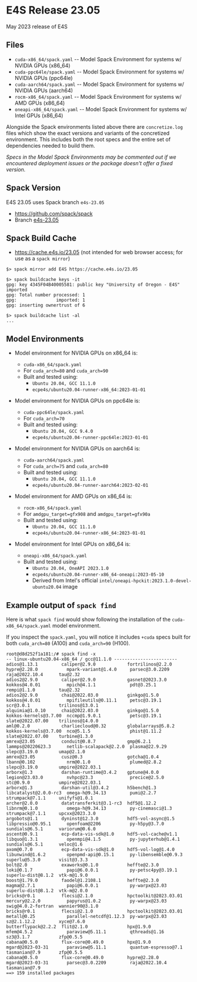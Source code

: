 # E4S Release 23.05

May 2023 release of E4S

## Files

* `cuda-x86_64/spack.yaml` -- Model Spack Environment for systems w/ NVIDIA GPUs (x86_64)
* `cuda-ppc64le/spack.yaml` -- Model Spack Environment for systems w/ NVIDIA GPUs (ppc64le)
* `cuda-aarch64/spack.yaml` -- Model Spack Environment for systems w/ NVIDIA GPUs (aarch64)
* `rocm-x86_64/spack.yaml` -- Model Spack Environment for systems w/ AMD GPUs (x86_64)
* `oneapi-x86_64/spack.yaml` -- Model Spack Environment for systems w/ Intel GPUs (x86_64)

Alongside the Spack environments listed above there are `concretize.log` files which show the exact versions and variants of the concretized environment. This includes both the root specs and the entire set of dependencies needed to build them.

*Specs in the Model Spack Environments may be commented out if we encountered deployment issues or the package doesn't offer a fixed version.*


## Spack Version

E4S 23.05 uses Spack branch `e4s-23.05`
* https://github.com/spack/spack
* Branch [e4s-23.05](https://github.com/spack/spack/tree/e4s-23.05)


## Spack Build Cache

* https://cache.e4s.io/23.05 (not intended for web browser access; for use as a `spack mirror`)

```
$> spack mirror add E4S https://cache.e4s.io/23.05

$> spack buildcache keys -it
gpg: key 4345F04B40005581: public key "University of Oregon - E4S" imported
gpg: Total number processed: 1
gpg:               imported: 1
gpg: inserting ownertrust of 6

$> spack buildcache list -al
...
```

## Model Environments

* Model environment for NVIDIA GPUs on x86_64 is:
  * `cuda-x86_64/spack.yaml`
  * For `cuda_arch=80` and `cuda_arch=90`
  * Built and tested using:
    * `Ubuntu 20.04, GCC 11.1.0`
    * `ecpe4s/ubuntu20.04-runner-x86_64:2023-01-01`

* Model environment for NVIDIA GPUs on ppc64le is:
  * `cuda-ppc64le/spack.yaml`
  * For `cuda_arch=70`
  * Built and tested using:
    * `Ubuntu 20.04, GCC 9.4.0`
    * `ecpe4s/ubuntu20.04-runner-ppc64le:2023-01-01`

* Model environment for NVIDIA GPUs on aarch64 is:
  * `cuda-aarch64/spack.yaml`
  * For `cuda_arch=75` and `cuda_arch=80`
  * Built and tested using:
    * `Ubuntu 20.04, GCC 11.1.0`
    * `ecpe4s/ubuntu20.04-runner-aarch64:2023-02-01`

* Model environment for AMD GPUs on x86_64 is:
  * `rocm-x86_64/spack.yaml`
  * For `amdgpu_target=gfx908` and `amdgpu_target=gfx90a`
  * Built and tested using:
    * `Ubuntu 20.04, GCC 11.1.0`
    * `ecpe4s/ubuntu20.04-runner-x86_64:2023-01-01`

* Model environment for Intel GPUs on x86_64 is:
  * `oneapi-x86_64/spack.yaml`
  * Built and tested using:
    * `Ubuntu 20.04, OneAPI 2023.1.0`
    * `ecpe4s/ubuntu20.04-runner-x86_64-oneapi:2023-05-10`
    * Derived from Intel's official `intel/oneapi-hpckit:2023.1.0-devel-ubuntu20.04` image

## Example output of `spack find`

Here is what `spack find` would show following the installation of the `cuda-x86_64/spack.yaml` model environment.

If you inspect the `spack.yaml`, you will notice it includes `+cuda` specs built for both `cuda_arch=80` (A100) and `cuda_arch=90` (H100).

```
root@d8d252f1a181:/# spack find -x
-- linux-ubuntu20.04-x86_64 / gcc@11.1.0 ------------------------
adios@1.13.1         caliper@2.9.0            fortrilinos@2.2.0      hypre@2.28.0           mpark-variant@1.4.0     parsec@3.0.2209       raja@2022.10.4      tau@2.32
adios2@2.9.0         caliper@2.9.0            gasnet@2023.3.0        kokkos@4.0.01          mpich@4.1.1             pdt@3.25.1            rempi@1.1.0         tau@2.32
adios2@2.9.0         chai@2022.03.0           ginkgo@1.5.0           kokkos@4.0.01          mpifileutils@0.11.1     petsc@3.19.1          scr@3.0.1           trilinos@13.0.1
alquimia@1.0.10      chai@2022.03.0           ginkgo@1.5.0           kokkos-kernels@3.7.00  nccmp@1.9.0.1           petsc@3.19.1          slate@2022.07.00    trilinos@14.0.0
aml@0.2.0            charliecloud@0.32        globalarrays@5.8.2     kokkos-kernels@3.7.00  nco@5.1.5               phist@1.11.2          slate@2022.07.00    turbine@1.3.0
amrex@23.05          conduit@0.8.7            gmp@6.2.1              lammps@20220623.3      netlib-scalapack@2.2.0  plasma@22.9.29        slepc@3.19.0        umap@2.1.0
amrex@23.05          cusz@0.3                 gotcha@1.0.4           lbann@0.102            nrm@0.1.0               plumed@2.8.2          slepc@3.19.0        umpire@2022.03.1
arborx@1.3           darshan-runtime@3.4.2    gptune@4.0.0           legion@23.03.0         nvhpc@23.3              precice@2.5.0         stc@0.9.0           umpire@2022.03.1
arborx@1.3           darshan-util@3.4.2       h5bench@1.3            libcatalyst@2.0.0-rc3  omega-h@9.34.13         pumi@2.2.7            strumpack@7.1.1     unifyfs@1.0.1
archer@2.0.0         datatransferkit@3.1-rc3  hdf5@1.12.2            libnrm@0.1.0           omega-h@9.34.13         py-cinemasci@1.3      strumpack@7.1.1     upcxx@2023.3.0
argobots@1.1         dyninst@12.3.0           hdf5-vol-async@1.5     libpressio@0.95.1      openfoam@2206           py-h5py@3.7.0         sundials@6.5.1      variorum@0.6.0
ascent@0.9.1         ecp-data-vis-sdk@1.0     hdf5-vol-cache@v1.1    libquo@1.3.1           openmpi@4.1.5           py-jupyterhub@1.4.1   sundials@6.5.1      veloc@1.6
axom@0.7.0           ecp-data-vis-sdk@1.0     hdf5-vol-log@1.4.0     libunwind@1.6.2        openpmd-api@0.15.1      py-libensemble@0.9.3  superlu@5.3.0       visit@3.3.3
bolt@2.0             exaworks@0.1.0           heffte@2.3.0           loki@0.1.7             papi@6.0.0.1            py-petsc4py@3.19.1    superlu-dist@8.1.2  vtk-m@1.9.0
boost@1.79.0         faodel@1.2108.1          heffte@2.3.0           magma@2.7.1            papi@6.0.0.1            py-warpx@23.03        superlu-dist@8.1.2  vtk-m@2.0.0
bricks@r0.1          flecsi@2.1.0             hpctoolkit@2023.03.01  mercury@2.2.0          papyrus@1.0.2           py-warpx@23.03        swig@4.0.2-fortran  wannier90@3.1.0
bricks@r0.1          flecsi@2.1.0             hpctoolkit@2023.03.01  metall@0.25            parallel-netcdf@1.12.3  py-warpx@23.03        sz@2.1.12.2         xyce@7.6.0
butterflypack@2.2.2  flit@2.1.0               hpx@1.9.0              mfem@4.5.2             paraview@5.11.1         qthreads@1.16         sz3@3.1.7           zfp@0.5.5
cabana@0.5.0         flux-core@0.49.0         hpx@1.9.0              mgard@2023-03-31       paraview@5.11.1         quantum-espresso@7.1  tasmanian@7.9       zfp@0.5.5
cabana@0.5.0         flux-core@0.49.0         hypre@2.28.0           mgard@2023-03-31       parsec@3.0.2209         raja@2022.10.4        tasmanian@7.9
==> 159 installed packages
```

